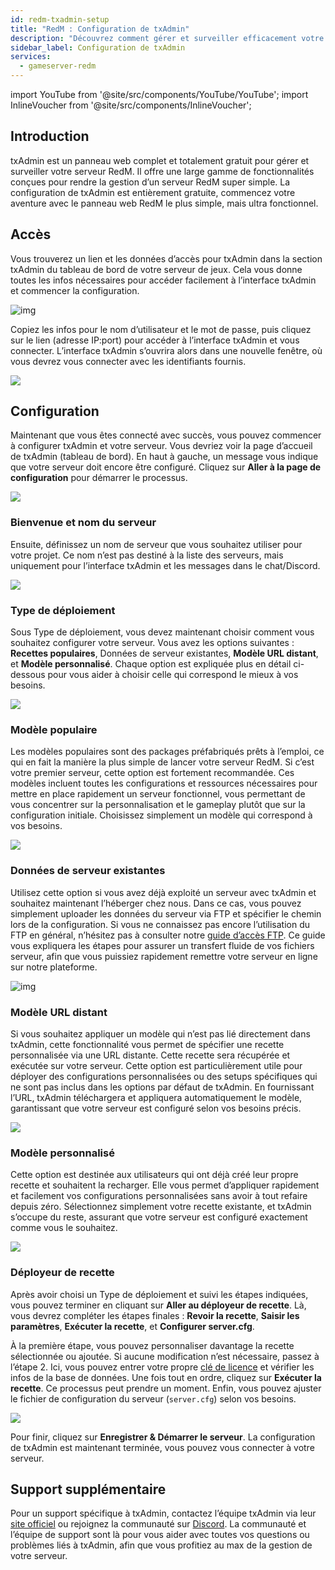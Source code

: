 ```yaml
---
id: redm-txadmin-setup
title: "RedM : Configuration de txAdmin"
description: "Découvrez comment gérer et surveiller efficacement votre serveur RedM avec le panneau web complet de txAdmin → En savoir plus maintenant"
sidebar_label: Configuration de txAdmin
services:
  - gameserver-redm
---
```


import YouTube from '@site/src/components/YouTube/YouTube';
import InlineVoucher from '@site/src/components/InlineVoucher';

## Introduction

txAdmin est un panneau web complet et totalement gratuit pour gérer et surveiller votre serveur RedM. Il offre une large gamme de fonctionnalités conçues pour rendre la gestion d’un serveur RedM super simple. La configuration de txAdmin est entièrement gratuite, commencez votre aventure avec le panneau web RedM le plus simple, mais ultra fonctionnel.

<InlineVoucher />

## Accès

Vous trouverez un lien et les données d’accès pour txAdmin dans la section txAdmin du tableau de bord de votre serveur de jeux. Cela vous donne toutes les infos nécessaires pour accéder facilement à l’interface txAdmin et commencer la configuration.

![img](https://screensaver01.zap-hosting.com/index.php/s/6gJa3qsymE2kzCi/download)

Copiez les infos pour le nom d’utilisateur et le mot de passe, puis cliquez sur le lien (adresse IP:port) pour accéder à l’interface txAdmin et vous connecter. L’interface txAdmin s’ouvrira alors dans une nouvelle fenêtre, où vous devrez vous connecter avec les identifiants fournis.

![](https://screensaver01.zap-hosting.com/index.php/s/pp8GLQBoX4LoqTA/preview)



## Configuration

Maintenant que vous êtes connecté avec succès, vous pouvez commencer à configurer txAdmin et votre serveur. Vous devriez voir la page d’accueil de txAdmin (tableau de bord). En haut à gauche, un message vous indique que votre serveur doit encore être configuré. Cliquez sur **Aller à la page de configuration** pour démarrer le processus.

![](https://screensaver01.zap-hosting.com/index.php/s/oXakf3qoJaim7ex/download)



### Bienvenue et nom du serveur

Ensuite, définissez un nom de serveur que vous souhaitez utiliser pour votre projet. Ce nom n’est pas destiné à la liste des serveurs, mais uniquement pour l’interface txAdmin et les messages dans le chat/Discord.

![](https://screensaver01.zap-hosting.com/index.php/s/FCmd5xQ89wSPHfe/preview)



### Type de déploiement

Sous Type de déploiement, vous devez maintenant choisir comment vous souhaitez configurer votre serveur. Vous avez les options suivantes : **Recettes populaires**, Données de serveur existantes, **Modèle URL distant**, et **Modèle personnalisé**. Chaque option est expliquée plus en détail ci-dessous pour vous aider à choisir celle qui correspond le mieux à vos besoins.

![](https://screensaver01.zap-hosting.com/index.php/s/52HfyJSNLscApNE/preview)



### Modèle populaire

Les modèles populaires sont des packages préfabriqués prêts à l’emploi, ce qui en fait la manière la plus simple de lancer votre serveur RedM. Si c’est votre premier serveur, cette option est fortement recommandée. Ces modèles incluent toutes les configurations et ressources nécessaires pour mettre en place rapidement un serveur fonctionnel, vous permettant de vous concentrer sur la personnalisation et le gameplay plutôt que sur la configuration initiale. Choisissez simplement un modèle qui correspond à vos besoins.

![](https://screensaver01.zap-hosting.com/index.php/s/rrw962gMMpn86fW/preview)



### Données de serveur existantes

Utilisez cette option si vous avez déjà exploité un serveur avec txAdmin et souhaitez maintenant l’héberger chez nous. Dans ce cas, vous pouvez simplement uploader les données du serveur via FTP et spécifier le chemin lors de la configuration. Si vous ne connaissez pas encore l’utilisation du FTP en général, n’hésitez pas à consulter notre [guide d’accès FTP](gameserver-ftpaccess.md). Ce guide vous expliquera les étapes pour assurer un transfert fluide de vos fichiers serveur, afin que vous puissiez rapidement remettre votre serveur en ligne sur notre plateforme.

![img](https://screensaver01.zap-hosting.com/index.php/s/jCZ4DffkkAHA6dj/preview)





### Modèle URL distant

Si vous souhaitez appliquer un modèle qui n’est pas lié directement dans txAdmin, cette fonctionnalité vous permet de spécifier une recette personnalisée via une URL distante. Cette recette sera récupérée et exécutée sur votre serveur. Cette option est particulièrement utile pour déployer des configurations personnalisées ou des setups spécifiques qui ne sont pas inclus dans les options par défaut de txAdmin. En fournissant l’URL, txAdmin téléchargera et appliquera automatiquement le modèle, garantissant que votre serveur est configuré selon vos besoins précis.

![](https://screensaver01.zap-hosting.com/index.php/s/jrGzTGp9FwLc82i/preview)

### Modèle personnalisé

Cette option est destinée aux utilisateurs qui ont déjà créé leur propre recette et souhaitent la recharger. Elle vous permet d’appliquer rapidement et facilement vos configurations personnalisées sans avoir à tout refaire depuis zéro. Sélectionnez simplement votre recette existante, et txAdmin s’occupe du reste, assurant que votre serveur est configuré exactement comme vous le souhaitez.

![](https://screensaver01.zap-hosting.com/index.php/s/Z75q5RKakwfpHGy/preview)



### Déployeur de recette

Après avoir choisi un Type de déploiement et suivi les étapes indiquées, vous pouvez terminer en cliquant sur **Aller au déployeur de recette**. Là, vous devrez compléter les étapes finales : **Revoir la recette**, **Saisir les paramètres**, **Exécuter la recette**, et **Configurer server.cfg**.

À la première étape, vous pouvez personnaliser davantage la recette sélectionnée ou ajoutée. Si aucune modification n’est nécessaire, passez à l’étape 2. Ici, vous pouvez entrer votre propre [clé de licence](redm-licensekey.md) et vérifier les infos de la base de données. Une fois tout en ordre, cliquez sur **Exécuter la recette**. Ce processus peut prendre un moment. Enfin, vous pouvez ajuster le fichier de configuration du serveur (`server.cfg`) selon vos besoins.

![](https://screensaver01.zap-hosting.com/index.php/s/wFMD576sBQAAdxZ/download)

Pour finir, cliquez sur **Enregistrer & Démarrer le serveur**. La configuration de txAdmin est maintenant terminée, vous pouvez vous connecter à votre serveur.


## Support supplémentaire

Pour un support spécifique à txAdmin, contactez l’équipe txAdmin via leur [site officiel](https://txadm.in/) ou rejoignez la communauté sur [Discord](https://discord.gg/txAdmin/). La communauté et l’équipe de support sont là pour vous aider avec toutes vos questions ou problèmes liés à txAdmin, afin que vous profitiez au max de la gestion de votre serveur.

<InlineVoucher />